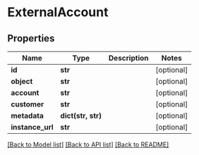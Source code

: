 # ExternalAccount

## Properties
Name | Type | Description | Notes
------------ | ------------- | ------------- | -------------
**id** | **str** |  | [optional] 
**object** | **str** |  | [optional] 
**account** | **str** |  | [optional] 
**customer** | **str** |  | [optional] 
**metadata** | **dict(str, str)** |  | [optional] 
**instance_url** | **str** |  | [optional] 

[[Back to Model list]](../README.md#documentation-for-models) [[Back to API list]](../README.md#documentation-for-api-endpoints) [[Back to README]](../README.md)


